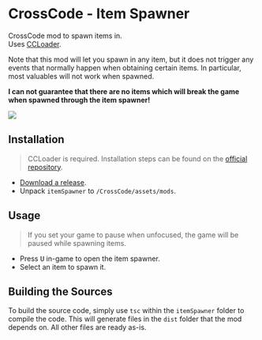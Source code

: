 # CrossCode - Item Spawner

CrossCode mod to spawn items in.  
Uses [CCLoader](https://github.com/CCDirectLink/CCLoader).

Note that this mod will let you spawn in any item, but it does not trigger any events that normally happen when obtaining certain items. In particular, most valuables will not work when spawned.  

**I can not guarantee that there are no items which will break the game when spawned through the item spawner!**

![](https://i.imgur.com/DvuB8Ae.png)

## Installation

> CCLoader is required. Installation steps can be found on the [official repository](https://github.com/CCDirectLink/CCLoader).

* [Download a release](https://github.com/CCDirectLink/CC-ItemSpawner/releases).
* Unpack `itemSpawner` to `/CrossCode/assets/mods`.

## Usage

> If you set your game to pause when unfocused, the game will be paused while spawning items.

* Press <kbd>U</kbd> in-game to open the item spawner.
* Select an item to spawn it.

## Building the Sources

To build the source code, simply use `tsc` within the `itemSpawner` folder to compile the code. This will generate files in the `dist` folder that the mod depends on. All other files are ready as-is.
